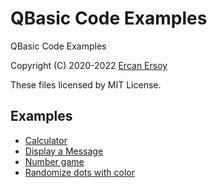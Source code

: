 # QBasic Code Examples

QBasic Code Examples

Copyright (C) 2020-2022 [Ercan Ersoy](http://ercanersoy.net)

These files licensed by MIT License.

## Examples

  * [Calculator](CALC)
  * [Display a Message](MESSAGE)
  * [Number game](NUMGAME)
  * [Randomize dots with color](RNDDOTS)
